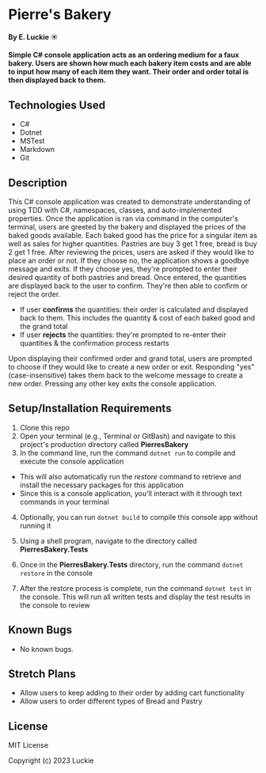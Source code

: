 # Pierre's Bakery

#### By E. Luckie ☀️

#### Simple C# console application acts as an ordering medium for a faux bakery. Users are shown how much each bakery item costs and are able to input how many of each item they want. Their order and order total is then displayed back to them.

## Technologies Used

* C#
* Dotnet
* MSTest
* Markdown
* Git

## Description

This C# console application was created to demonstrate understanding of using TDD with C#, namespaces, classes, and auto-implemented properties. Once the application is ran via command in the computer's terminal, users are greeted by the bakery and displayed the prices of the baked goods available. Each baked good has the price for a singular item as well as sales for higher quantities. Pastries are buy 3 get 1 free, bread is buy 2 get 1 free. After reviewing the prices, users are asked if they would like to place an order or not. If they choose no, the application shows a goodbye message and exits. If they choose yes, they're prompted to enter their desired quantity of both pastries and bread. Once entered, the quantities are displayed back to the user to confirm. They're then able to confirm or reject the order.

* If user **confirms** the quantities: their order is calculated and displayed back to them. This includes the quantity & cost of each baked good and the grand total
* If user **rejects** the quantities: they're prompted to re-enter their quantities & the confirmation process restarts

Upon displaying their confirmed order and grand total, users are prompted to choose if they would like to create a new order or exit. Responding "yes" (case-insensitive) takes them back to the welcome message to create a new order. Pressing any other key exits the console application.

## Setup/Installation Requirements

1. Clone this repo
2. Open your terminal (e.g., Terminal or GitBash) and navigate to this project's production directory called **PierresBakery**
3. In the command line, run the command ``dotnet run`` to compile and execute the console application
* This will also automatically run the _restore_ command to retrieve and install the necessary packages for this application
* Since this is a console application, you'll interact with it through text commands in your terminal
4. Optionally, you can run ``dotnet build`` to compile this console app without running it

1. Using a shell program, navigate to the directory called **PierresBakery.Tests**
2. Once in the **PierresBakery.Tests** directory, run the command ``dotnet restore`` in the console
3. After the restore process is complete, run the command ``dotnet test`` in the console. This will run all written tests and display the test results in the console to review

## Known Bugs

* No known bugs.

## Stretch Plans

* Allow users to keep adding to their order by adding cart functionality
* Allow users to order different types of Bread and Pastry

## License

MIT License

Copyright (c) 2023 Luckie